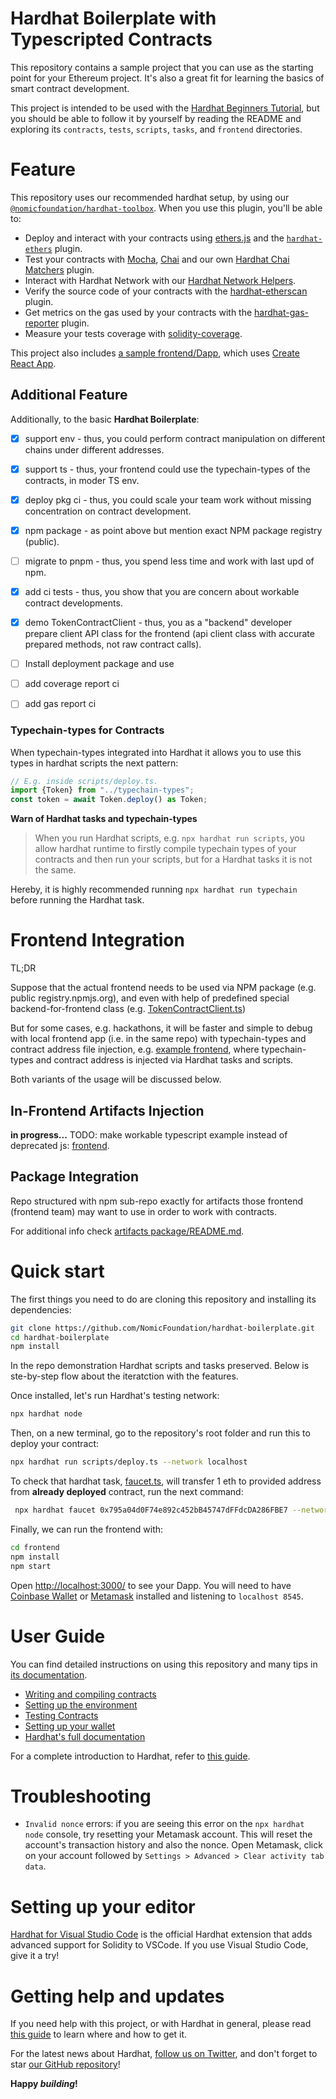 # Hardhat Boilerplate with Typescripted Contracts 

This repository contains a sample project that you can use as the starting point
for your Ethereum project. It's also a great fit for learning the basics of
smart contract development.

This project is intended to be used with the
[Hardhat Beginners Tutorial](https://hardhat.org/tutorial), but you should be
able to follow it by yourself by reading the README and exploring its
`contracts`, `tests`, `scripts`, `tasks`, and `frontend` directories.

# Feature

This repository uses our recommended hardhat setup, by using our [`@nomicfoundation/hardhat-toolbox`](https://hardhat.org/hardhat-runner/plugins/nomicfoundation-hardhat-toolbox). When you use this plugin, you'll be able to:

- Deploy and interact with your contracts using [ethers.js](https://docs.ethers.io/v5/) and the [`hardhat-ethers`](https://hardhat.org/hardhat-runner/plugins/nomiclabs-hardhat-ethers) plugin.
- Test your contracts with [Mocha](https://mochajs.org/), [Chai](https://chaijs.com/) and our own [Hardhat Chai Matchers](https://hardhat.org/hardhat-chai-matchers) plugin.
- Interact with Hardhat Network with our [Hardhat Network Helpers](https://hardhat.org/hardhat-network-helpers).
- Verify the source code of your contracts with the [hardhat-etherscan](https://hardhat.org/hardhat-runner/plugins/nomiclabs-hardhat-etherscan) plugin.
- Get metrics on the gas used by your contracts with the [hardhat-gas-reporter](https://github.com/cgewecke/hardhat-gas-reporter) plugin.
- Measure your tests coverage with [solidity-coverage](https://github.com/sc-forks/solidity-coverage).

This project also includes [a sample frontend/Dapp](./frontend), which uses [Create React App](https://github.com/facebook/create-react-app).

## Additional Feature
Additionally, to the basic **Hardhat Boilerplate**:

- [x] support env - thus, you could perform contract manipulation on different chains under different addresses. 
- [x] support ts - thus, your frontend could use the typechain-types of the contracts, in moder TS env.
- [x] deploy pkg ci - thus, you could scale your team work without missing concentration on contract development.
- [x] npm package - as point above but mention exact NPM package registry (public). 
- [ ] migrate to pnpm - thus, you spend less time and work with last upd of npm.
- [x] add ci tests - thus, you show that you are concern about workable contract developments.
- [x] demo TokenContractClient - thus, you as a "backend" developer prepare client API class for the frontend
(api client class with accurate prepared methods, not raw contract calls).
- [ ] Install deployment package and use
- [ ] add coverage report ci
- [ ] add gas report ci


### Typechain-types for Contracts
When typechain-types integrated into Hardhat it allows you to use this types in hardhat scripts the next pattern:

```typescript
// E.g. inside scripts/deploy.ts.
import {Token} from "../typechain-types";
const token = await Token.deploy() as Token;
```

**Warn of Hardhat tasks and typechain-types**

> When you run Hardhat scripts, e.g. `npx hardhat run scripts`, you allow hardhat runtime to firstly compile 
typechain types of your contracts and then run your scripts, but for a Hardhat tasks it is not the same. 

Hereby, it is highly recommended running `npx hardhat run typechain` before running the Hardhat task.

# Frontend Integration
TL;DR

Suppose that the actual frontend needs to be used via NPM package (e.g. public registry.npmjs.org),
and even with help of predefined special backend-for-frontend class 
(e.g. [TokenContractClient.ts](frontend-clients/TokenContractClient.ts))

But for some cases, e.g. hackathons, it will be faster and simple to debug with local frontend app 
(i.e. in the same repo) with typechain-types and contract address file injection, e.g. [example frontend](frontend), 
where typechain-types and contract address is injected via Hardhat tasks and scripts. 

Both variants of the usage will be discussed below.

## In-Frontend Artifacts Injection
**in progress...** TODO: make workable typescript example instead of deprecated js: [frontend](frontend).

## Package Integration

Repo structured with npm sub-repo exactly for artifacts those frontend (frontend team) may want to use in order to 
work with contracts.

For additional info check 
[artifacts package/README.md](packages/hardhat-boilerplate-with-typescripted-contracts-artifacts/README.md).

# Quick start

The first things you need to do are cloning this repository and installing its
dependencies:

```sh
git clone https://github.com/NomicFoundation/hardhat-boilerplate.git
cd hardhat-boilerplate
npm install
```

In the repo demonstration Hardhat scripts and tasks preserved. 
Below is ste-by-step flow about the iteratction with the features. 

Once installed, let's run Hardhat's testing network:

```sh
npx hardhat node
```

Then, on a new terminal, go to the repository's root folder and run this to
deploy your contract:

```sh
npx hardhat run scripts/deploy.ts --network localhost
```

To check that hardhat task, [faucet.ts](tasks/faucet.ts), will transfer 1 eth 
to provided address from **already deployed** contract, run the next command:

```sh
 npx hardhat faucet 0x795a04d0F74e892c452bB45747dFFdcDA286FBE7 --network localhost
```

Finally, we can run the frontend with:

```sh
cd frontend
npm install
npm start
```

Open [http://localhost:3000/](http://localhost:3000/) to see your Dapp. You will
need to have [Coinbase Wallet](https://www.coinbase.com/wallet) or [Metamask](https://metamask.io) installed and listening to
`localhost 8545`.

# User Guide

You can find detailed instructions on using this repository and many tips in [its documentation](https://hardhat.org/tutorial).

- [Writing and compiling contracts](https://hardhat.org/tutorial/writing-and-compiling-contracts/)
- [Setting up the environment](https://hardhat.org/tutorial/setting-up-the-environment/)
- [Testing Contracts](https://hardhat.org/tutorial/testing-contracts/)
- [Setting up your wallet](https://hardhat.org/tutorial/boilerplate-project#how-to-use-it)
- [Hardhat's full documentation](https://hardhat.org/docs/)

For a complete introduction to Hardhat, refer to [this guide](https://hardhat.org/getting-started/#overview).

# Troubleshooting

- `Invalid nonce` errors: if you are seeing this error on the `npx hardhat node`
  console, try resetting your Metamask account. This will reset the account's
  transaction history and also the nonce. Open Metamask, click on your account
  followed by `Settings > Advanced > Clear activity tab data`.

# Setting up your editor

[Hardhat for Visual Studio Code](https://hardhat.org/hardhat-vscode) is the official Hardhat extension that adds advanced support for Solidity to VSCode. If you use Visual Studio Code, give it a try!

# Getting help and updates

If you need help with this project, or with Hardhat in general, please read [this guide](https://hardhat.org/hardhat-runner/docs/guides/getting-help) to learn where and how to get it.

For the latest news about Hardhat, [follow us on Twitter](https://twitter.com/HardhatHQ), and don't forget to star [our GitHub repository](https://github.com/NomicFoundation/hardhat)!

**Happy _building_!**
